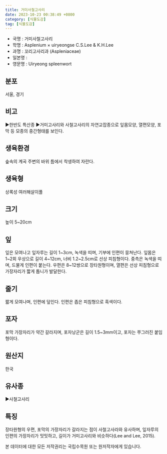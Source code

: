 ```yaml
---
title: 거미사철고사리
date: 2023-10-23 00:38:49 +0800
category: [식물도감]
tag: [식물도감]
---
```




- 국명 : 거미사철고사리
- 학명 : Asplenium × uiryeongse C.S.Lee & K.H.Lee
- 과명 : 꼬리고사리과 (Aspleniaceae)
- 일본명 : 
- 영문명 : Uiryeong spleenwort


## 분포
서울, 경기
## 비고
▶한반도 특산종▶거미고사리와 사철고사리의 자연교잡종으로 잎몸모양, 열편모양, 포막 등 모종의 중간형태를 보인다.
## 생육환경
숲속의 계곡 주변의 바위 틈에서 착생하여 자란다.
## 생육형
상록성 여러해살이풀
## 크기
높이 5~20cm
## 잎
잎은 모여나고 잎자루는 길이 1~3cm, 녹색을 띠며, 기부에 인편이 뭉쳐난다. 잎몸은 1~2회 우상으로 길이 4~12cm, 너비 1.2~2.5cm로 선상 피침형이다. 중측은 녹색을 띠며, 드물게 인편이 붙는다. 우편은 8~12쌍으로 장타원형이며, 열편은 선상 피침형으로 가장자리가 짧게 톱니가 발달한다.
## 줄기
짧게 모여나며, 인편에 덮인다. 인편은 좁은 피침형으로 흑색이다.
## 포자
포막 가장자리가 약간 갈라지며, 포자낭군은 길이 1.5~3mm이고, 포자는 쭈그러진 붙임형이다.
## 원산지
한국
## 유사종
▶사철고사리
## 특징
장타원형의 우편, 포막의 가장자리가 갈라지는 점이 사철고사라와 유사하며, 잎자루의 인편의 가장자리가 밋밋하고, 길이가 거미고사리와 비슷하다(Lee and Lee, 2015).






본 데이터에 대한 모든 저작권리는 국립수목원 또는 원저작자에게 있습니다.
